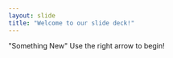 ```yaml
---
layout: slide
title: "Welcome to our slide deck!"
---
```

"Something New"
Use the right arrow to begin!
